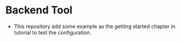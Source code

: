 # Backend Tool
* This repository add some example as the getting started chapter in tutorial to test the configuration.
